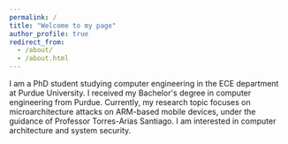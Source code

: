```yaml
---
permalink: /
title: "Welcome to my page"
author_profile: true
redirect_from: 
  - /about/
  - /about.html
---
```

I am a PhD student studying computer engineering in the ECE department at Purdue University. I received my Bachelor's degree in computer engineering from Purdue. Currently, my research topic focuses on microarchitecture attacks on ARM-based mobile devices, under the guidance of Professor Torres-Arias Santiago. I am interested in computer architecture and system security.